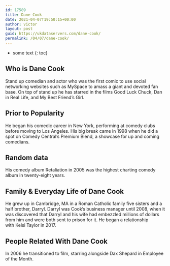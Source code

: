 ```yaml
---
id: 17589
title: Dane Cook
date: 2021-04-07T19:50:15+00:00
author: victor
layout: post
guid: https://ukdataservers.com/dane-cook/
permalink: /04/07/dane-cook/
---
```


* some text
{: toc}


## Who is Dane Cook



Stand up comedian and actor who was the first comic to use social networking websites such as MySpace to amass a giant and devoted fan base. On top of stand up he has starred in the films Good Luck Chuck, Dan in Real Life, and My Best Friend&#8217;s Girl.

                
                
                
## Prior to Popularity



He began his comedic career in New York, performing at comedy clubs before moving to Los Angeles. His big break came in 1998 when he did a spot on Comedy Central&#8217;s Premium Blend, a showcase for up and coming comedians.

                
                
                
## Random data



His comedy album Retaliation in 2005 was the highest charting comedy album in twenty-eight years.

                
                
                
## Family & Everyday Life of Dane Cook



He grew up in Cambridge, MA in a Roman Catholic family five sisters and a half brother, Darryl. Darryl was Cook&#8217;s business manager until 2008, when it was discovered that Darryl and his wife had embezzled millions of dollars from him and were both sent to prison for it. He began a relationship with Kelsi Taylor in 2017. 

                
                
                
## People Related With Dane Cook



In 2006 he transitioned to film, starring alongside Dax Shepard in Employee of the Month.

                
              
            
          
          
          